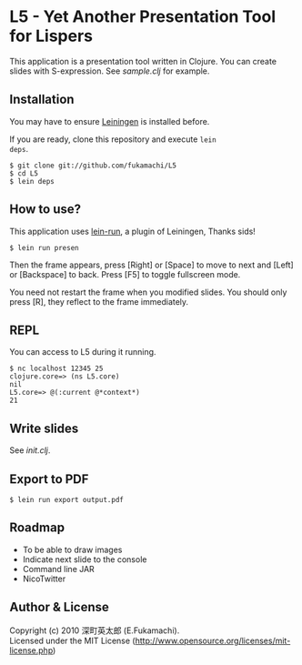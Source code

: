 # L5 - Yet Another Presentation Tool for Lispers

This application is a presentation tool written in Clojure. You can create slides with S-expression. See _sample.clj_ for example.

## Installation

You may have to ensure [Leiningen](http://github.com/technomancy/leiningen) is installed before.

If you are ready, clone this repository and execute <code>lein deps</code>.

    $ git clone git://github.com/fukamachi/L5
    $ cd L5
    $ lein deps

## How to use?

This application uses [lein-run](http://github.com/sids/lein-run), a plugin of Leiningen, Thanks sids!

    $ lein run presen

Then the frame appears, press [Right] or [Space] to move to next and [Left] or [Backspace] to back. Press [F5] to toggle fullscreen mode.

You need not restart the frame when you modified slides. You should only press [R], they reflect to the frame immediately.

## REPL

You can access to L5 during it running.

    $ nc localhost 12345 25
    clojure.core=> (ns L5.core)
    nil
    L5.core=> @(:current @*context*)
    21

## Write slides

See _init.clj_.

## Export to PDF

    $ lein run export output.pdf

## Roadmap

* To be able to draw images
* Indicate next slide to the console
* Command line JAR
* NicoTwitter

## Author & License

Copyright (c) 2010 深町英太郎 (E.Fukamachi).  
Licensed under the MIT License (http://www.opensource.org/licenses/mit-license.php)
